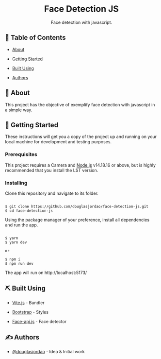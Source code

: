 <h1  align="center">Face Detection JS</h3>

<p  align="center"> Face detection with javascript.

<br>

</p>

  

## 📝 Table of Contents

  

- [About](#about)

- [Getting Started](#getting_started)

- [Built Using](#built_using)

- [Authors](#authors)


  

## 🧐 About <a name  =  "about"></a>

  

This project has the objective of exemplify face detection with javascript in a simple way.

  

## 🏁 Getting Started <a name  =  "getting_started"></a>

  

These instructions will get you a copy of the project up and running on your local machine for development and testing purposes.

  

### Prerequisites

  

This project requires a Camera and [Node.js](https://nodejs.org/en/download)  v14.18.16 or above, but is highly recommended that you install the LST version.
 

### Installing

  

Clone this repository and navigate to its folder.

```

$ git clone https://github.com/douglasjordao/face-detection-js.git
$ cd face-detection-js

```

Using the package manager of your preference, install all dependencies and run the app.

```

$ yarn
$ yarn dev

or

$ npm i
$ npm run dev

```


The app will run on http://localhost:5173/

## ⛏️ Built Using <a name  =  "built_using"></a>

  
- [Vite.js](https://vitejs.dev/) - Bundler

- [Bootstrap](https://getbootstrap.com/) - Styles

- [Face-api.js](https://justadudewhohacks.github.io/face-api.js/docs/index.html) - Face detector
  

## ✍️ Authors <a name  =  "authors"></a>

  

- [@douglasjordao](https://github.com/douglasjordao) - Idea & Initial work
 
